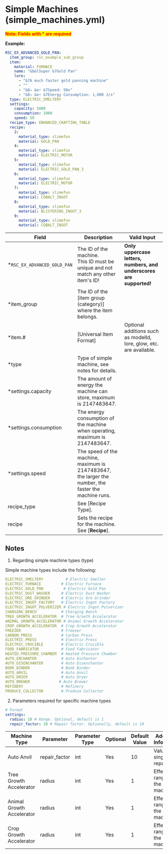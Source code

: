 # Simple Machines (simple_machines.yml)

<mark style="color:red;">**Note: Fields with * are required**</mark>

**Example:**

```yaml
RSC_EX_ADVANCED_GOLD_PAN:
  item_group: rsc_example_sub_group
  item:
    material: FURNACE
    name: "&b&lSuper &7Gold Pan"
    lore:
      - "&7A much faster gold panning machine"
      - ""
      - "&8⇒ &e⚡ &7Speed: 50x"
      - "&8⇒ &e⚡ &7Energy Consumption: 1,000 J/s"
  type: ELECTRIC_SMELTERY
  settings:
    capacity: 5000
    consumption: 1000
    speed: 50
  recipe_type: ENHANCED_CRAFTING_TABLE
  recipe:
    2:
      material_type: slimefun
      material: GOLD_PAN
    4:
      material_type: slimefun
      material: ELECTRIC_MOTOR
    5:
      material_type: slimefun
      material: ELECTRIC_GOLD_PAN_3
    6:
      material_type: slimefun
      material: ELECTRIC_MOTOR
    7:
      material_type: slimefun
      material: COBALT_INGOT
    8:
      material_type: slimefun
      material: BLISTERING_INGOT_3
    9:
      material_type: slimefun
      material: COBALT_INGOT
```

| Field | Description | Valid Input |
| --- | ----------- | ----------------- |
| *`RSC_EX_ADVANCED_GOLD_PAN` | The ID of the machine.<br>This ID must be unique and not match any other item's ID! | **Only uppercase letters, numbers, and underscores are supported!** |
| *item_group | The ID of the [item group (category)] where the item belongs. |
| *item.# | [Universal Item Format] | Optional additions such as modelId, lore, glow, etc. are available. |
| *type | Type of simple machine, see notes for details. |
| *settings.capacity | The amount of energy the machine can store, maximum is 2147483647. |
| *settings.consumption | The energy consumption of the machine when operating, maximum is 2147483647. |
| *settings.speed | The speed of the machine, maximum is 2147483647, the larger the number, the faster the machine runs. |
| recipe_type | See [Recipe Type]. |
| recipe | Sets the recipe for the machine. See [**Recipe**]. |

## Notes
1. Regarding simple machine types (type)

Simple machine types include the following:

```yaml
ELECTRIC_SMELTERY          # Electric Smelter
ELECTRIC_FURNACE         # Electric Furnace
ELECTRIC_GOLD_PAN         # Electric Gold Pan
ELECTRIC_DUST_WASHER     # Electric Dust Washer
ELECTRIC_ORE_GRINDER     # Electric Ore Grinder
ELECTRIC_INGOT_FACTORY   # Electric Ingot Factory
ELECTRIC_INGOT_PULVERIZER # Electric Ingot Pulverizer
CHARGING_BENCH           # Charging Bench
TREE_GROWTH_ACCELERATOR  # Tree Growth Accelerator
ANIMAL_GROWTH_ACCELERATOR # Animal Growth Accelerator
CROP_GROWTH_ACCELERATOR  # Crop Growth Accelerator
FREEZER                  # Freezer
CARBON_PRESS             # Carbon Press
ELECTRIC_PRESS           # Electric Press
ELECTRIC_CRUCIBLE        # Electric Crucible
FOOD_FABRICATOR          # Food Fabricator
HEATED_PRESSURE_CHAMBER  # Heated Pressure Chamber
AUTO_ENCHANTER           # Auto Enchanter
AUTO_DISENCHANTER        # Auto Disenchanter
BOOK_BINDER              # Book Binder
AUTO_ANVIL               # Auto Anvil
AUTO_DRIER               # Auto Dryer
AUTO_BREWER             # Auto Brewer
REFINERY                 # Refinery
PRODUCE_COLLECTOR        # Produce Collector
```

2. Parameters required for specific machine types

```yaml
# Format
settings:
  radius: 10 # Range. Optional, default is 1
  repair_factor: 10 # Repair factor. Optionally, default is 10
```

| Machine Type              | Parameter     | Parameter Type | Optional | Default Value | Additional Information         |
|---------------------------|---------------|----------------|----------|---------------|--------------------------------|
| Auto Anvil                | repair_factor | int            | Yes      | 10            | Value for single repair        |
| Tree Growth Accelerator   | radius        | int            | Yes      | 1             | Effective range of the machine |
| Animal Growth Accelerator | radius        | int            | Yes      | 1             | Effective range of the machine |
| Crop Growth Accelerator   | radius        | int            | Yes      | 1             | Effective range of the machine |
